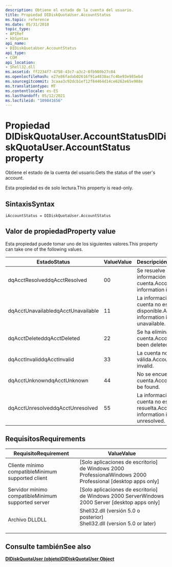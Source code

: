 ```yaml
---
description: Obtiene el estado de la cuenta del usuario.
title: Propiedad DIDiskQuotaUser.AccountStatus
ms.topic: reference
ms.date: 05/31/2018
topic_type:
- APIRef
- kbSyntax
api_name:
- DIDiskQuotaUser.AccountStatus
api_type:
- COM
api_location:
- Shell32.dll
ms.assetid: ff2234f7-4758-43c7-a3c2-8fb980b27c04
ms.openlocfilehash: e27e86fadab02616f91a4838acfc4be93e985ebd
ms.sourcegitcommit: 3caaa3c92dcb1ef12f84464d14ce6262e65e988e
ms.translationtype: MT
ms.contentlocale: es-ES
ms.lasthandoff: 05/12/2021
ms.locfileid: "109841656"
---
```

# <a name="didiskquotauseraccountstatus-property"></a><span data-ttu-id="80e43-103">Propiedad DIDiskQuotaUser.AccountStatus</span><span class="sxs-lookup"><span data-stu-id="80e43-103">DIDiskQuotaUser.AccountStatus property</span></span>

<span data-ttu-id="80e43-104">Obtiene el estado de la cuenta del usuario.</span><span class="sxs-lookup"><span data-stu-id="80e43-104">Gets the status of the user's account.</span></span>

<span data-ttu-id="80e43-105">Esta propiedad es de solo lectura.</span><span class="sxs-lookup"><span data-stu-id="80e43-105">This property is read-only.</span></span>

## <a name="syntax"></a><span data-ttu-id="80e43-106">Sintaxis</span><span class="sxs-lookup"><span data-stu-id="80e43-106">Syntax</span></span>


```JScript
iAccountStatus = DIDiskQuotaUser.AccountStatus
```



## <a name="property-value"></a><span data-ttu-id="80e43-107">Valor de propiedad</span><span class="sxs-lookup"><span data-stu-id="80e43-107">Property value</span></span>

<span data-ttu-id="80e43-108">Esta propiedad puede tomar uno de los siguientes valores.</span><span class="sxs-lookup"><span data-stu-id="80e43-108">This property can take one of the following values.</span></span>



| <span data-ttu-id="80e43-109">Estado</span><span class="sxs-lookup"><span data-stu-id="80e43-109">Status</span></span>            | <span data-ttu-id="80e43-110">Value</span><span class="sxs-lookup"><span data-stu-id="80e43-110">Value</span></span> | <span data-ttu-id="80e43-111">Descripción</span><span class="sxs-lookup"><span data-stu-id="80e43-111">Description</span></span>                         |
|-------------------|-------|-------------------------------------|
| <span data-ttu-id="80e43-112">dqAcctResolved</span><span class="sxs-lookup"><span data-stu-id="80e43-112">dqAcctResolved</span></span>    | <span data-ttu-id="80e43-113">0</span><span class="sxs-lookup"><span data-stu-id="80e43-113">0</span></span>     | <span data-ttu-id="80e43-114">Se resuelve la información de la cuenta.</span><span class="sxs-lookup"><span data-stu-id="80e43-114">Account information is resolved.</span></span>    |
| <span data-ttu-id="80e43-115">dqAcctUnavailable</span><span class="sxs-lookup"><span data-stu-id="80e43-115">dqAcctUnavailable</span></span> | <span data-ttu-id="80e43-116">1</span><span class="sxs-lookup"><span data-stu-id="80e43-116">1</span></span>     | <span data-ttu-id="80e43-117">La información de la cuenta no está disponible.</span><span class="sxs-lookup"><span data-stu-id="80e43-117">Account information is unavailable.</span></span> |
| <span data-ttu-id="80e43-118">dqAcctDeleted</span><span class="sxs-lookup"><span data-stu-id="80e43-118">dqAcctDeleted</span></span>     | <span data-ttu-id="80e43-119">2</span><span class="sxs-lookup"><span data-stu-id="80e43-119">2</span></span>     | <span data-ttu-id="80e43-120">Se ha eliminado la cuenta.</span><span class="sxs-lookup"><span data-stu-id="80e43-120">Account has been deleted.</span></span>           |
| <span data-ttu-id="80e43-121">dqAcctInvalid</span><span class="sxs-lookup"><span data-stu-id="80e43-121">dqAcctInvalid</span></span>     | <span data-ttu-id="80e43-122">3</span><span class="sxs-lookup"><span data-stu-id="80e43-122">3</span></span>     | <span data-ttu-id="80e43-123">La cuenta no es válida.</span><span class="sxs-lookup"><span data-stu-id="80e43-123">Account is invalid.</span></span>                 |
| <span data-ttu-id="80e43-124">dqAcctUnknown</span><span class="sxs-lookup"><span data-stu-id="80e43-124">dqAcctUnknown</span></span>     | <span data-ttu-id="80e43-125">4</span><span class="sxs-lookup"><span data-stu-id="80e43-125">4</span></span>     | <span data-ttu-id="80e43-126">No se encuentra la cuenta.</span><span class="sxs-lookup"><span data-stu-id="80e43-126">Account cannot be found.</span></span>            |
| <span data-ttu-id="80e43-127">dqAcctUnresolved</span><span class="sxs-lookup"><span data-stu-id="80e43-127">dqAcctUnresolved</span></span>  | <span data-ttu-id="80e43-128">5</span><span class="sxs-lookup"><span data-stu-id="80e43-128">5</span></span>     | <span data-ttu-id="80e43-129">La información de la cuenta no está resuelta.</span><span class="sxs-lookup"><span data-stu-id="80e43-129">Account information is unresolved.</span></span>  |



 

## <a name="requirements"></a><span data-ttu-id="80e43-130">Requisitos</span><span class="sxs-lookup"><span data-stu-id="80e43-130">Requirements</span></span>



| <span data-ttu-id="80e43-131">Requisito</span><span class="sxs-lookup"><span data-stu-id="80e43-131">Requirement</span></span> | <span data-ttu-id="80e43-132">Value</span><span class="sxs-lookup"><span data-stu-id="80e43-132">Value</span></span> |
|-------------------------------------|---------------------------------------------------------------------------------------------------------------|
| <span data-ttu-id="80e43-133">Cliente mínimo compatible</span><span class="sxs-lookup"><span data-stu-id="80e43-133">Minimum supported client</span></span><br/> | <span data-ttu-id="80e43-134">\[Solo aplicaciones de escritorio\] de Windows 2000 Professional</span><span class="sxs-lookup"><span data-stu-id="80e43-134">Windows 2000 Professional \[desktop apps only\]</span></span><br/>                                                    |
| <span data-ttu-id="80e43-135">Servidor mínimo compatible</span><span class="sxs-lookup"><span data-stu-id="80e43-135">Minimum supported server</span></span><br/> | <span data-ttu-id="80e43-136">\[Solo aplicaciones de escritorio\] de Windows 2000 Server</span><span class="sxs-lookup"><span data-stu-id="80e43-136">Windows 2000 Server \[desktop apps only\]</span></span><br/>                                                          |
| <span data-ttu-id="80e43-137">Archivo DLL</span><span class="sxs-lookup"><span data-stu-id="80e43-137">DLL</span></span><br/>                      | <dl> <span data-ttu-id="80e43-138"><dt>Shell32.dll (versión 5.0 o posterior)</dt></span><span class="sxs-lookup"><span data-stu-id="80e43-138"><dt>Shell32.dll (version 5.0 or later)</dt></span></span> </dl> |



## <a name="see-also"></a><span data-ttu-id="80e43-139">Consulte también</span><span class="sxs-lookup"><span data-stu-id="80e43-139">See also</span></span>

<dl> <dt>

[<span data-ttu-id="80e43-140">**DIDiskQuotaUser (objeto)**</span><span class="sxs-lookup"><span data-stu-id="80e43-140">**DIDiskQuotaUser Object**</span></span>](didiskquotauser-object.md)
</dt> </dl>

 

 




